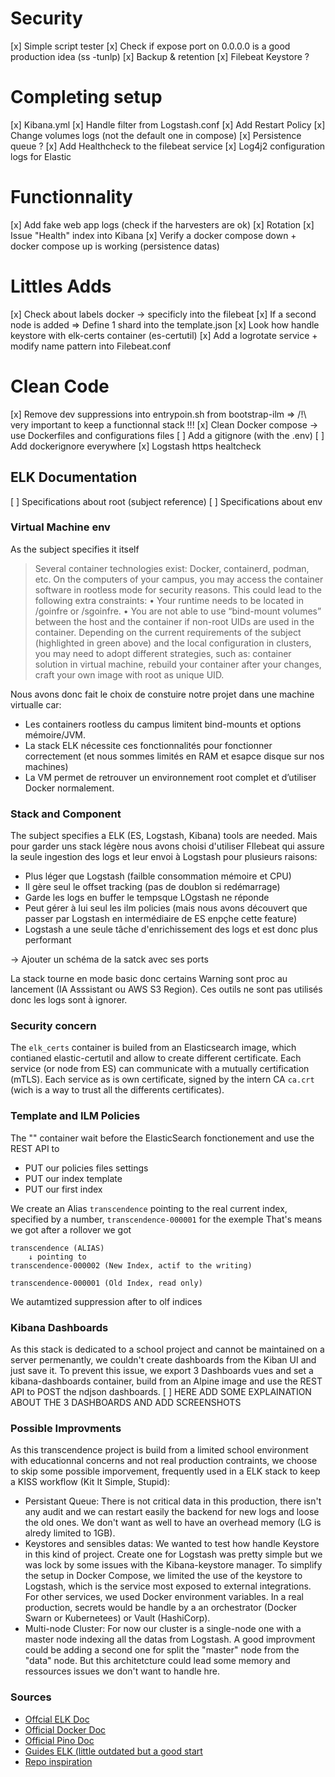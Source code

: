 # Security
[x] Simple script tester
[x] Check if expose port on 0.0.0.0 is a good production idea (ss -tunlp)
[x] Backup & retention
[x] Filebeat Keystore ?

# Completing setup
[x] Kibana.yml
[x] Handle filter from Logstash.conf
[x] Add Restart Policy
[x] Change volumes logs (not the default one in compose)
[x] Persistence queue ?
[x] Add Healthcheck to the filebeat service
[x] Log4j2 configuration logs for Elastic

# Functionnality
[x] Add fake web app logs (check if the harvesters are ok)
[x] Rotation
[x] Issue "Health" index into Kibana
[x] Verify a docker compose down + docker compose up is working (persistence datas)

# Littles Adds
[x] Check about labels docker -> specificly into the filebeat
[x] If a second node is added => Define 1 shard into the template.json
[x] Look how handle keystore with elk-certs container (es-certutil)
[x] Add a logrotate service + modify name pattern into Filebeat.conf

# Clean Code
[x] Remove dev suppressions into entrypoin.sh from bootstrap-ilm =>  /!\ very important to keep a functionnal stack !!!
[x] Clean Docker compose -> use Dockerfiles and configurations files 
[ ] Add a gitignore (with the .env)
[ ] Add dockerignore everywhere
[x] Logstash https healtcheck



## ELK Documentation
[ ] Specifications about root (subject reference)
[ ] Specifications about env

### Virtual Machine env

As the subject specifies it itself

>Several container technologies exist: Docker, containerd, podman,
etc. On the computers of your campus, you may access the container
software in rootless mode for security reasons. This could lead to
the following extra constraints:
• Your runtime needs to be located in /goinfre or /sgoinfre.
• You are not able to use “bind-mount volumes” between the host
and the container if non-root UIDs are used in the container.
Depending on the current requirements of the subject (highlighted in
green above) and the local configuration in clusters, you may need to
adopt different strategies, such as: container solution in virtual
machine, rebuild your container after your changes, craft your own
image with root as unique UID.

Nous avons donc fait le choix de constuire notre projet dans une machine virtualle car:
- Les containers rootless du campus limitent bind-mounts et options mémoire/JVM.
- La stack ELK nécessite ces fonctionnalités pour fonctionner correctement (et nous sommes limités en RAM et esapce disque sur nos machines)
- La VM permet de retrouver un environnement root complet et d’utiliser Docker normalement.


### Stack and Component

The subject specifies a ELK (ES, Logstash, Kibana) tools are needed. Mais pour garder uns stack légère nous avons choisi d'utiliser FIlebeat qui assure la seule ingestion des logs et leur envoi à Logstash pour plusieurs raisons:
- Plus léger que Logstash (failble consommation mémoire et CPU)
- Il gère seul le offset tracking (pas de doublon si redémarrage)
- Garde les logs en buffer le tempsque LOgstash ne réponde
- Peut gérer à lui seul les ilm policies (mais nous avons découvert que passer par Logstash en intermédiaire de ES enpçhe cette feature)
- Logstash a une seule tâche d'enrichissement des logs et est donc plus performant

-> Ajouter un schéma de la satck avec ses ports

La stack tourne en mode basic donc certains Warning sont proc au lancement (IA Asssistant ou AWS S3 Region). Ces outils ne sont pas utilisés donc les logs sont à ignorer.




### Security concern

The `elk_certs` container is builed from an Elasticsearch image, which contianed elastic-certutil and allow to create different certificate.
Each service (or node from ES) can communicate with a mutually certification (mTLS). Each service as is own certificate, signed by the intern CA `ca.crt` (wich is a way to trust all the differents certificates).


### Template and ILM Policies

The "" container wait before the ElasticSearch fonctionement and use the REST API to
- PUT our policies files settings
- PUT our index template
- PUT our first index


We create an Alias `transcendence` pointing to the real current index, specified by a number, `transcendence-000001` for the exemple
That's means we got after a rollover we got
```
transcendence (ALIAS) 
    ↓ pointing to  
transcendence-000002 (New Index, actif to the writing)

transcendence-000001 (Old Index, read only)
```

We autamtized suppression after to olf indices


### Kibana Dashboards

As this stack is dedicated to a school project and cannot be maintained on a server permenantly, we couldn't create dashboards from the Kiban UI and just save it. To prevent this issue, we export 3 Dashboards vues and set a kibana-dashboards container, build from an Alpine image and use the REST API to POST the ndjson dashboards.
[ ] HERE ADD SOME EXPLAINATION ABOUT THE 3 DASHBOARDS AND ADD SCREENSHOTS


### Possible Improvments

As this transcendence project is build from a limited school environment with educationnal concerns and not real production contraints, we choose to skip some possible imporvement, frequently used in a ELK stack to keep a KISS workflow (Kit It Simple, Stupid):
- Persistant Queue: There is not critical data in this production, there isn't any audit and we can restart easily the backend for new logs and loose the old ones. We don't want as well to have an overhead memory (LG is alredy limited to 1GB).
- Keystores and sensibles datas: We wanted to test how handle Keystore in this kind of project. Create one for Logstash was pretty simple but we was lock by some issues with the Kibana-keystore manager. To simplify the setup in Docker Compose, we limited the use of the keystore to Logstash, which is the service most exposed to external integrations. For other services, we used Docker environment variables. In a real production, secrets would be handle by a an orchestrator (Docker Swarn or Kubernetees) or Vault (HashiCorp).
- Multi-node Cluster: For now our cluster is a single-node one with a master node indexing all the datas from Logstash. A good improvment could be adding a second one for split the "master" node from the "data" node. But this architetcture could lead some memory and ressources issues we don't want to handle hre.


### Sources
- [Offcial ELK Doc](https://www.elastic.co/docs/solutions/search)
- [Official Docker Doc](https://docs.docker.com/reference/)
- [Official Pino Doc](https://getpino.io/#/docs/redaction)
- [Guides ELK (little outdated but a good start](https://www.elastic.co/fr/blog/author/eddie-mitchell)
- [Repo inspiration](https://github.com/deviantony/docker-elk)
